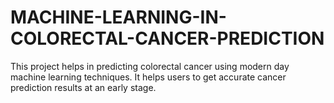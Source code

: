 # MACHINE-LEARNING-IN-COLORECTAL-CANCER-PREDICTION
This project helps in predicting colorectal cancer using modern day machine learning techniques. It helps users to get accurate cancer prediction results at an early stage.
